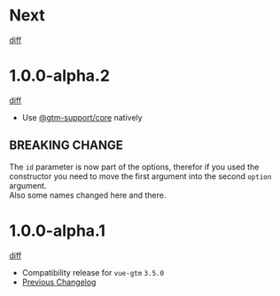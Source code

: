 # Next

[diff](https://github.com/gtm-support/vue-gtm/compare/1.0.0-alpha.2-vue2...vue2-gtm)

# 1.0.0-alpha.2

[diff](https://github.com/gtm-support/vue-gtm/compare/1.0.0-alpha.1-vue2...1.0.0-alpha.2-vue2)

- Use [@gtm-support/core](https://github.com/gtm-support/core) natively

## BREAKING CHANGE

The `id` parameter is now part of the options, therefor if you used the constructor you need to move the first argument into the second `option` argument.  
Also some names changed here and there.

# 1.0.0-alpha.1

[diff](https://github.com/gtm-support/vue-gtm/compare/940a45a90d4cb44a045923910e7439d0202372ca...1.0.0-alpha.1-vue2)

- Compatibility release for `vue-gtm` `3.5.0`
- [Previous Changelog](https://github.com/mib200/vue-gtm/blob/master/CHANGELOG.md)

